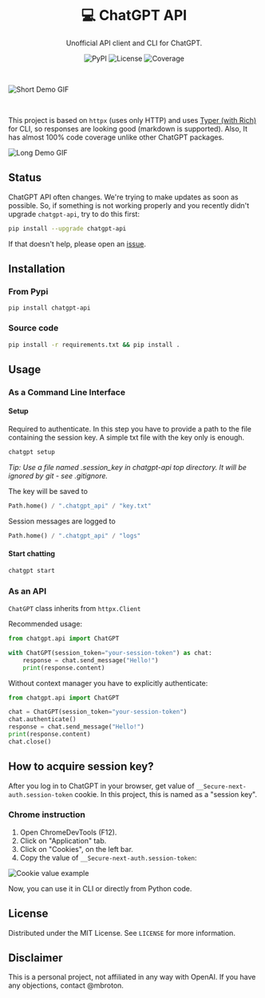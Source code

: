 <h1 align="center">💻 ChatGPT API</h1>

<p align="center">Unofficial API client and CLI for ChatGPT.</p>

<p align="center">
    <img alt="PyPI" src="https://img.shields.io/pypi/v/chatgpt-api">
    <img alt="License" src="https://img.shields.io/github/license/mbroton/chatgpt-api">
    <img alt="Coverage" src="https://img.shields.io/badge/coverage-96%25-green">
</p>
<br>

![Short Demo GIF](https://user-images.githubusercontent.com/50829834/205704349-183b1e73-6e3e-4c91-b537-c51e5cefdf17.gif)

<br>

This project is based on `httpx` (uses only HTTP) and uses [Typer (with Rich)](https://typer.tiangolo.com/) for CLI, so responses are looking good (markdown is supported). Also, It has almost 100% code coverage unlike other ChatGPT packages.

![Long Demo GIF](https://user-images.githubusercontent.com/50829834/206066495-2ed2ae06-899a-41df-8d9e-b1dfc048cfaa.gif)


## Status

ChatGPT API often changes. We're trying to make updates as soon as possible. So, if something is not working properly and you recently didn't upgrade `chatgpt-api`, try to do this first:

```sh
pip install --upgrade chatgpt-api
```

If that doesn't help, please open an [issue](https://github.com/mbroton/chatgpt-api/issues).

## Installation
### From Pypi
```
pip install chatgpt-api
```

### Source code
```sh
pip install -r requirements.txt && pip install .
```

## Usage

### As a Command Line Interface

#### Setup

Required to authenticate. In this step you have to provide a path to the file containing the session key. A simple txt file with the key only is enough.
```sh
chatgpt setup
```

*Tip: Use a file named .session_key in chatgpt-api top directory. It will be ignored by git - see .gitignore.*

The key will be saved to
```python
Path.home() / ".chatgpt_api" / "key.txt"
```

Session messages are logged to
```python
Path.home() / ".chatgpt_api" / "logs"
```

#### Start chatting

```sh
chatgpt start
```

### As an API

`ChatGPT` class inherits from `httpx.Client`

Recommended usage:

```python
from chatgpt.api import ChatGPT

with ChatGPT(session_token="your-session-token") as chat:
    response = chat.send_message("Hello!")
    print(response.content)
```

Without context manager you have to explicitly authenticate:
```python
from chatgpt.api import ChatGPT

chat = ChatGPT(session_token="your-session-token")
chat.authenticate()
response = chat.send_message("Hello!")
print(response.content)
chat.close()
```

## How to acquire session key?

After you log in to ChatGPT in your browser, get value of `__Secure-next-auth.session-token` cookie. In this project, this is named as a "session key".

### Chrome instruction

1. Open ChromeDevTools (F12).
2. Click on "Application" tab.
3. Click on "Cookies", on the left bar.
4. Copy the value of `__Secure-next-auth.session-token`:

![Cookie value example](https://user-images.githubusercontent.com/50829834/205708256-56f8892d-987d-4ff4-9412-2c23754ecd06.png)

Now, you can use it in CLI or directly from Python code.

## License

Distributed under the MIT License. See `LICENSE` for more information.

## Disclaimer

This is a personal project, not affiliated in any way with OpenAI. If you have any objections, contact @mbroton.
